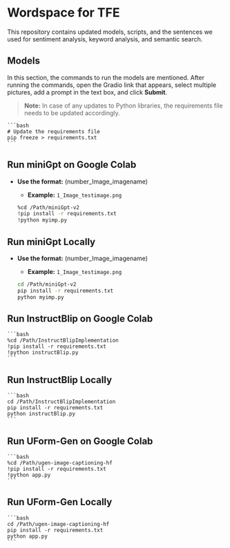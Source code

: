 # Wordspace for TFE

This repository contains updated models, scripts, and the sentences we used for sentiment analysis, keyword analysis, and semantic search.

## Models

In this section, the commands to run the models are mentioned. After running the commands, open the Gradio link that appears, select multiple pictures, add a prompt in the text box, and click **Submit**.

> **Note:** In case of any updates to Python libraries, the requirements file needs to be updated accordingly.

    ```bash
    # Update the requirements file
    pip freeze > requirements.txt
    ```

## Run miniGpt on Google Colab

- **Use the format:** (number_Image_imagename)
    - **Example:** `1_Image_testimage.png`
    
    ```bash
    %cd /Path/miniGpt-v2
    !pip install -r requirements.txt
    !python myimp.py
    ```

## Run miniGpt Locally

- **Use the format:** (number_Image_imagename)
    - **Example:** `1_Image_testimage.png`

    ```bash
    cd /Path/miniGpt-v2
    pip install -r requirements.txt
    python myimp.py
    ```

## Run InstructBlip on Google Colab

    ```bash
    %cd /Path/InstructBlipImplementation
    !pip install -r requirements.txt
    !python instructBlip.py
    ```

## Run InstructBlip Locally

    ```bash
    cd /Path/InstructBlipImplementation
    pip install -r requirements.txt
    python instructBlip.py
    ```

## Run UForm-Gen on Google Colab

    ```bash
    %cd /Path/ugen-image-captioning-hf
    !pip install -r requirements.txt
    !python app.py
    ```

## Run UForm-Gen Locally

    ```bash
    cd /Path/ugen-image-captioning-hf
    pip install -r requirements.txt
    python app.py
    ```


